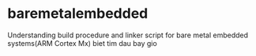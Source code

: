 # baremetalembedded
Understanding build procedure and linker script for bare metal embedded systems(ARM Cortex Mx)
biet tim dau bay gio
